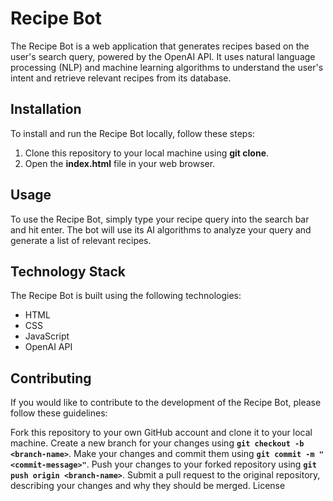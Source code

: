 # Recipe Bot
The Recipe Bot is a web application that generates recipes based on the user's search query, powered by the OpenAI API. It uses natural language processing (NLP) and machine learning algorithms to understand the user's intent and retrieve relevant recipes from its database.

## Installation
To install and run the Recipe Bot locally, follow these steps:

1. Clone this repository to your local machine using **git clone**.
2. Open the **index.html** file in your web browser.

## Usage
To use the Recipe Bot, simply type your recipe query into the search bar and hit enter. The bot will use its AI algorithms to analyze your query and generate a list of relevant recipes.

## Technology Stack
The Recipe Bot is built using the following technologies:

- HTML
- CSS
- JavaScript
- OpenAI API

## Contributing
If you would like to contribute to the development of the Recipe Bot, please follow these guidelines:

Fork this repository to your own GitHub account and clone it to your local machine.
Create a new branch for your changes using **`git checkout -b <branch-name>`**.
Make your changes and commit them using **`git commit -m "<commit-message>"`**.
Push your changes to your forked repository using **`git push origin <branch-name>`**.
Submit a pull request to the original repository, describing your changes and why they should be merged.
License

